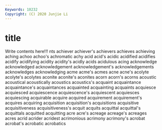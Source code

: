```yaml
---
Keywords: 10232
Copyright: (C) 2020 Junjie Li
---
```


# title

Write contents here!!!
nts 
achiever 
achiever's 
achievers 
achieves
achieving 
aching 
achoo 
achoo's 
achromatic 
achy 
acid 
acid's 
acidic 
acidified
acidifies 
acidify 
acidifying 
acidity 
acidity's 
acidly 
acids 
acidulous 
acing 
acknowledge
acknowledged 
acknowledgement 
acknowledgement's 
acknowledgements 
acknowledges 
acknowledging 
acme 
acme's 
acmes 
acne
acne's 
acolyte 
acolyte's 
acolytes 
aconite 
aconite's 
aconites 
acorn 
acorn's 
acorns
acoustic 
acoustical 
acoustically 
acoustics 
acoustics's 
acquaint 
acquaintance 
acquaintance's 
acquaintances 
acquainted
acquainting 
acquaints 
acquiesce 
acquiesced 
acquiescence 
acquiescence's 
acquiescent 
acquiesces 
acquiescing 
acquirable
acquire 
acquired 
acquirement 
acquirement's 
acquires 
acquiring 
acquisition 
acquisition's 
acquisitions 
acquisitive
acquisitiveness 
acquisitiveness's 
acquit 
acquits 
acquittal 
acquittal's 
acquittals 
acquitted 
acquitting 
acre
acre's 
acreage 
acreage's 
acreages 
acres 
acrid 
acrider 
acridest 
acrimonious 
acrimony
acrimony's 
acrobat 
acrobat's 
acrobatic 
acrobatics 
